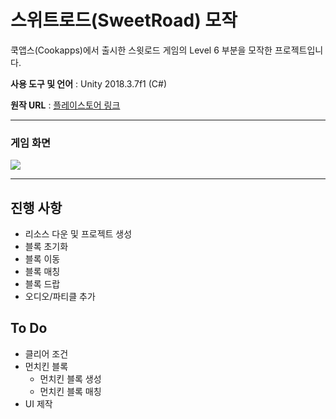 # 스위트로드(SweetRoad) 모작

쿡앱스(Cookapps)에서 출시한 스윗로드 게임의 Level 6 부분을 모작한 프로젝트입니다.



**사용 도구 및 언어** : Unity 2018.3.7f1 (C#)

**원작 URL** : [플레이스토어 링크](https://play.google.com/store/apps/details?id=com.cookapps.sr)

---

### 게임 화면

![](https://user-images.githubusercontent.com/18680116/71333617-fdf43080-257d-11ea-8640-6ac5f8a7f646.png)





---

## 진행 사항

- 리소스 다운 및 프로젝트 생성
- 블록 초기화
- 블록 이동
- 블록 매칭
- 블록 드랍
- 오디오/파티클 추가





## To Do

- 클리어 조건
- 먼치킨 블록
  - 먼치킨 블록 생성
  - 먼치킨 블록 매칭
- UI 제작
